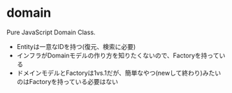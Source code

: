 # domain

Pure JavaScript Domain Class.

- Entityは一意なIDを持つ(復元、検索に必要)
- インフラがDomainモデルの作り方を知りたくないので、Factoryを持っている
- ドメインモデルとFactoryは1vs.1だが、簡単なやつ(newして終わり)みたいのはFactoryを持っている必要はない